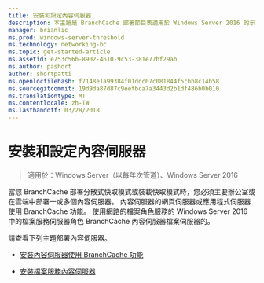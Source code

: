 ```yaml
---
title: 安裝和設定內容伺服器
description: 本主題是 BranchCache 部署節目表適用於 Windows Server 2016 的示範如何將 BranchCache 部署最佳化分公司 WAN 頻寬分散與裝載快取模式中的一部分
manager: brianlic
ms.prod: windows-server-threshold
ms.technology: networking-bc
ms.topic: get-started-article
ms.assetid: e753c56b-8902-4610-9c53-381e77bf29ab
ms.author: pashort
author: shortpatti
ms.openlocfilehash: f7148e1a99384f01ddc07c081844f5cbb8c14b58
ms.sourcegitcommit: 19d9da87d87c9eefbca7a3443d2b1df486b0b010
ms.translationtype: MT
ms.contentlocale: zh-TW
ms.lasthandoff: 03/28/2018
---
```

# <a name="install-and-configure-content-servers"></a>安裝和設定內容伺服器

>適用於：Windows Server（以每年次管道）、Windows Server 2016

當您 BranchCache 部署分散式快取模式或裝載快取模式時，您必須主要辦公室或在雲端中部署一或多個內容伺服器。 內容伺服器的網頁伺服器或應用程式伺服器使用 BranchCache 功能。 使用網路的檔案角色服務的 Windows Server 2016 中的檔案服務伺服器角色 BranchCache 內容伺服器檔案伺服器的。  
  
請查看下列主題部署內容伺服器。  
  
-   [安裝內容伺服器使用 BranchCache 功能](../../branchcache/deploy/Install-Content-Servers-that-Use-the-BranchCache-Feature.md)  
  
-   [安裝檔案服務內容伺服器](../../branchcache/deploy/Install-File-Services-Content-Servers.md)  
  


